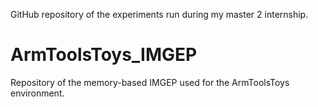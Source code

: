 GitHub repository of the experiments run during my master 2 internship.

# ArmToolsToys_IMGEP
Repository of the memory-based IMGEP used for the ArmToolsToys environment.

